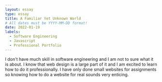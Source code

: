 ```yaml
---
layout: essay
type: essay
title: A Familiar Yet Unknown World
# All dates must be YYYY-MM-DD format!
date: 2022-01-19
labels:
  - Software Engineering
  - Javascript
  - Professional Portfolio
---
```


I don't have much skill in software engineering and I am not to sure what it is about. I know that web design is a large part of it and I am excited to learn how to do it professionally. I have only done small websites for assignments so knowing how to do a website for real sounds very enticing. 
